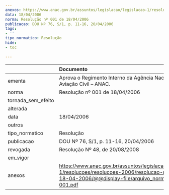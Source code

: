 ```yaml
---
anexos: https://www.anac.gov.br/assuntos/legislacao/legislacao-1/resolucoes/resolucoes-2006/resolucao-no-001-de-18-04-2006/@@display-file/arquivo_norma/RA2006-001.pdf
data: 18/04/2006
norma: Resolução nº 001 de 18/04/2006
publicacao: DOU Nº 76, S/1, p. 11-16, 20/04/2006
tags:
- ''
tipo_normatico: Resolução
hide: 
- toc 
 
---
```


|                    | Documento                                                                                                                                                      |
|:-------------------|:---------------------------------------------------------------------------------------------------------------------------------------------------------------|
| ementa             | Aprova o Regimento Interno da Agência Nacional de Aviação Civil – ANAC.                                                                                        |
| norma              | Resolução nº 001 de 18/04/2006                                                                                                                                 |
| tornada_sem_efeito |                                                                                                                                                                |
| alterada           |                                                                                                                                                                |
| data               | 18/04/2006                                                                                                                                                     |
| outros             |                                                                                                                                                                |
| tipo_normatico     | Resolução                                                                                                                                                      |
| publicacao         | DOU Nº 76, S/1, p. 11-16, 20/04/2006                                                                                                                           |
| revogada           | Resolução Nº 48, de 20/08/2008                                                                                                                                 |
| em_vigor           |                                                                                                                                                                |
| anexos             | https://www.anac.gov.br/assuntos/legislacao/legislacao-1/resolucoes/resolucoes-2006/resolucao-no-001-de-18-04-2006/@@display-file/arquivo_norma/RA2006-001.pdf |